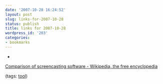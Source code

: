 ```yaml
---
date: '2007-10-28 16:24:52'
layout: post
slug: links-for-2007-10-28
status: publish
title: links for 2007-10-28
wordpress_id: '203'
categories:
- bookmarks
---
```



	
  *
		

[Comparison of screencasting software - Wikipedia, the free encyclopedia](http://en.wikipedia.org/wiki/Comparison_of_screencasting_software)


		

(tags: [tool](http://del.icio.us/eob/tool))


	



